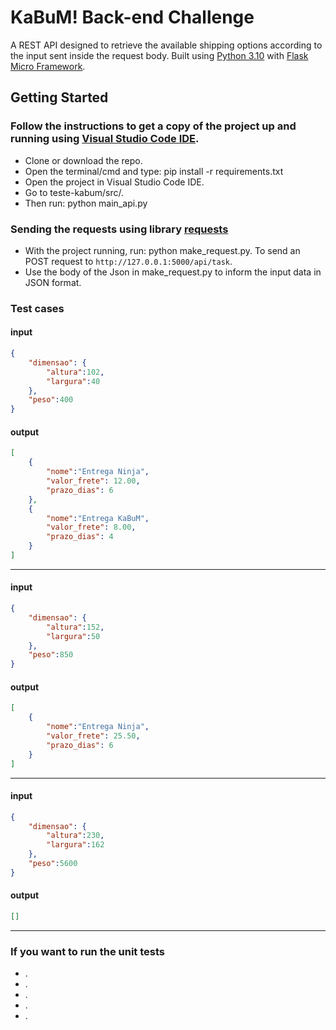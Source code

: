 # KaBuM! Back-end Challenge
 
 A REST API designed to retrieve the available shipping options according to the input sent inside the request body. Built using [Python 3.10](https://www.python.org/downloads/) with [Flask Micro Framework](https://flask.palletsprojects.com/en/2.2.x/).

## Getting Started

### Follow the instructions to get a copy of the project up and running using [Visual Studio Code IDE](https://code.visualstudio.com/).

- Clone or download the repo.
- Open the terminal/cmd and type: pip install -r requirements.txt
- Open the project in Visual Studio Code IDE.
- Go to teste-kabum/src/.
- Then run: python main_api.py

### Sending the requests using library [requests](https://pypi.org/project/requests/)

- With the project running, run: python make_request.py. To send an POST request to `http://127.0.0.1:5000/api/task`.
- Use the body of the Json in make_request.py to inform the input data in JSON format.

### Test cases

#### input

```json
{
    "dimensao": {
        "altura":102,
        "largura":40
    },
    "peso":400
}
```

#### output

```json
[
    {
        "nome":"Entrega Ninja",
        "valor_frete": 12.00,
        "prazo_dias": 6
    },
    {
        "nome":"Entrega KaBuM",
        "valor_frete": 8.00,
        "prazo_dias": 4
    }
]
```

---

#### input

```json
{
    "dimensao": {
        "altura":152,
        "largura":50
    },
    "peso":850
}
```

#### output

```json
[
    {
        "nome":"Entrega Ninja",
        "valor_frete": 25.50,
        "prazo_dias": 6
    }
]
```

---

#### input

```json
{
    "dimensao": {
        "altura":230,
        "largura":162
    },
    "peso":5600
}
```

#### output

```json
[]
```

---

### If you want to run the unit tests
- .
- .
- .
- .
- .